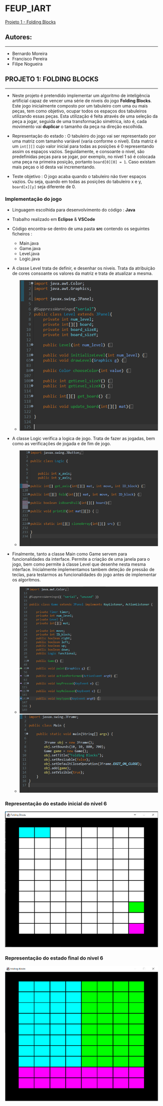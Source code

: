 # FEUP_IART
[Projeto 1 - Folding Blocks](https://github.com/BernardoCMoreira/FEUP_IART#projeto-1-folding-blocks)
## Autores:
*****
* Bernardo Moreira
* Francisco Pereira
* Filipe Nogueira 

## PROJETO 1: FOLDING BLOCKS
*****
* Neste projeto é pretendido implementar um algoritmo de  inteligência artificial capaz de vencer uma série de niveis do jogo **Folding Blocks**. Este jogo inicialmente composto por um tabuleiro com uma ou mais peças, tem como objetivo, ocupar todos os espaços dos tabuleiros utilizando essas peças. 
Esta utilização é feita através de uma seleção da peça a jogar, seguida de uma transformação simétrica, isto é, cada movimento vai **duplicar** o tamanho da peça na direção escolhida.

* Representação do estado : O tabuleiro do jogo vai ser representado por uma matriz com tamanho variável (varia conforme o nivel).
Esta matriz é um `int[][]` cujo valor inicial para todas as posições é 0 representando assim os espaços vazios. Seguidamente, e consoante o nivel, são predefinidas peças para se jogar, por exemplo, no nivel 1 só é colocada uma peça na primeira posição, portanto ` board[0][0] = 1 `. Caso existam mais peças o id desta vai incrementando.

* Teste objetivo : O jogo acaba quando o tabuleiro não tiver espaços vazios. Ou seja, quando em todas as posições do tabuleiro x e y, `board[x][y]` seja diferente de 0.


### Implementação do jogo

* Linguagem escolhida para desenvolvimento do código : **Java**

* Trabalho realizado em **Eclipse** & **VSCode**
* Código encontra-se dentro de uma pasta **src** contendo os seguintes ficheiros : 
    * Main.java
    * Game.java 
    * Level.java
    * Logic.java

* A classe Level trata de definir, e desenhar os niveis. Trata da atribuição de cores consoante os valores da matriz e trata de atualizar a mesma.
   * ![alt text](https://github.com/BernardoCMoreira/FEUP_IART/blob/master/FoldingBlocks/images/level.PNG "Level")

* A classe Logic verifica a logica de jogo. Trata de fazer as jogadas, bem como as verificações de jogada e de fim de jogo. 
   * ![alt text](https://github.com/BernardoCMoreira/FEUP_IART/blob/master/FoldingBlocks/images/logic.PNG "Level")

* Finalmente, tanto a classe Main como Game servem para funcionalidades da interface. Permite a criação de uma janela para o jogo, bem como permite à classe Level que desenhe nesta mesma interface. Inicialmente implementamos tambem deteção de pressão de teclas, para testarmos as funcionalidades do jogo antes de implementar os algoritmos.
   * ![alt text](https://github.com/BernardoCMoreira/FEUP_IART/blob/master/FoldingBlocks/images/game.PNG "Level")
   * ![alt text](https://github.com/BernardoCMoreira/FEUP_IART/blob/master/FoldingBlocks/images/main.PNG "Level")

### Representação do estado inicial do nivel 6
![alt text](https://github.com/BernardoCMoreira/FEUP_IART/blob/master/FoldingBlocks/images/level6_init.PNG "Level 6 init")

### Representação do estado final do nivel 6
![alt text](https://github.com/BernardoCMoreira/FEUP_IART/blob/master/FoldingBlocks/images/level6_won.PNG "Level 6 won")
